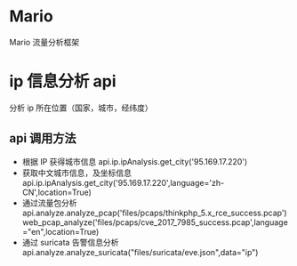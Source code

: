 # Mario
Mario 流量分析框架
# ip 信息分析 api
分析 ip 所在位置（国家，城市，经纬度）
## api 调用方法
- 根据 IP 获得城市信息
api.ip.ipAnalysis.get_city('95.169.17.220')
- 获取中文城市信息，及坐标信息
api.ip.ipAnalysis.get_city('95.169.17.220',language='zh-CN',location=True)
- 通过流量包分析
api.analyze.analyze_pcap('files/pcaps/thinkphp_5.x_rce_success.pcap')
web_pcap_analyze('files/pcaps/cve_2017_7985_success.pcap',language="en",location=True)
- 通过 suricata 告警信息分析
api.analyze.analyze_suricata("files/suricata/eve.json",data="ip")